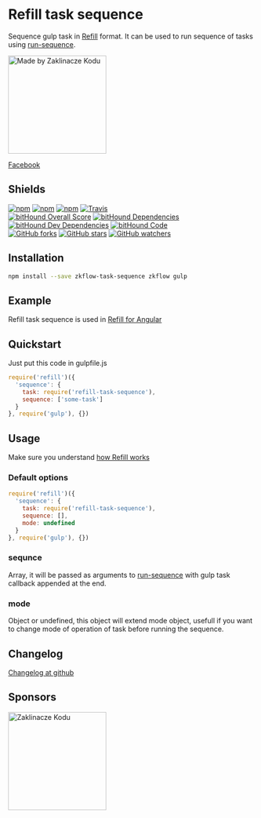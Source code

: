 Refill task sequence
====================

Sequence gulp task in [Refill](https://github.com/refilljs/refill) format. It can be used to run sequence of tasks
using [run-sequence](https://www.npmjs.com/package/run-sequence).

[<img alt="Made by Zaklinacze Kodu" src="http://zaklinaczekodu.com/_assets/madeBy.svg" width="200">](http://zaklinaczekodu.com)

[Facebook](https://www.facebook.com/zaklinaczekodu)

Shields
-------

[![npm](https://img.shields.io/npm/v/refill-task-sequence.svg?style=flat-square)](https://www.npmjs.com/package/refill-task-sequence)
[![npm](https://img.shields.io/npm/l/refill-task-sequence.svg?style=flat-square)](https://www.npmjs.com/package/refill-task-sequence)
[![npm](https://img.shields.io/npm/dm/refill-task-sequence.svg?style=flat-square)](https://www.npmjs.com/package/refill-task-sequence)
[![Travis](https://img.shields.io/travis/refilljs/refill-task-sequence/master.svg?style=flat-square)](https://travis-ci.org/refilljs/refill-task-sequence)<br>
[![bitHound Overall Score](https://www.bithound.io/github/refilljs/refill-task-sequence/badges/score.svg)](https://www.bithound.io/github/refilljs/refill-task-sequence)
[![bitHound Dependencies](https://www.bithound.io/github/refilljs/refill-task-sequence/badges/dependencies.svg)](https://www.bithound.io/github/refilljs/refill-task-sequence/master/dependencies/npm)
[![bitHound Dev Dependencies](https://www.bithound.io/github/refilljs/refill-task-sequence/badges/devDependencies.svg)](https://www.bithound.io/github/refilljs/refill-task-sequence/master/dependencies/npm)
[![bitHound Code](https://www.bithound.io/github/refilljs/refill-task-sequence/badges/code.svg)](https://www.bithound.io/github/refilljs/refill-task-sequence)<br>
[![GitHub forks](https://img.shields.io/github/forks/refilljs/refill-task-sequence.svg?style=flat-square)](https://github.com/refilljs/refill-task-sequence)
[![GitHub stars](https://img.shields.io/github/stars/refilljs/refill-task-sequence.svg?style=flat-square)](https://github.com/refilljs/refill-task-sequence)
[![GitHub watchers](https://img.shields.io/github/watchers/refilljs/refill-task-sequence.svg?style=flat-square)](https://github.com/refilljs/refill-task-sequence)

Installation
------------

```bash
npm install --save zkflow-task-sequence zkflow gulp
```

Example
-------

Refill task sequence is used in [Refill for Angular](https://github.com/refilljs/refill-angular)

Quickstart
----------

Just put this code in gulpfile.js

```javaScript
require('refill')({
  'sequence': {
    task: require('refill-task-sequence'),
    sequence: ['some-task']
  }
}, require('gulp'), {})
```

Usage
-----

Make sure you understand [how Refill works](https://github.com/refilljs/refill)

### Default options

```javaScript
require('refill')({
  'sequence': {
    task: require('refill-task-sequence'),
    sequence: [],
    mode: undefined
  }
}, require('gulp'), {})
```

### sequnce

Array, it will be passed as arguments to [run-sequence](https://www.npmjs.com/package/run-sequence) with gulp task callback appended at the end.

### mode

Object or undefined, this object will extend mode object, usefull if you want to change mode of operation of task before
running the sequence.

Changelog
---------

[Changelog at github](https://github.com/refilljs/refill-task-sequence/releases)

Sponsors
--------

[<img alt="Zaklinacze Kodu" src="http://zaklinaczekodu.com/_assets/logo.svg" width="200">](http://zaklinaczekodu.com)

